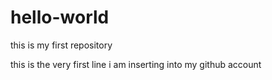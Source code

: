 # hello-world
this is my first repository

this is the very first line 
i am inserting into my github account
